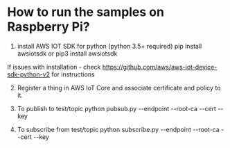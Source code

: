 # How to run the samples on Raspberry Pi?

1. install AWS IOT SDK for python (python 3.5+ required)
   pip install awsiotsdk
   or pip3 install awsiotsdk

If issues with installation - check https://github.com/aws/aws-iot-device-sdk-python-v2 for instructions

2. Register a thing in AWS IoT Core and associate certificate and policy to it.

3. To publish to test/topic
   python pubsub.py --endpoint <endpoint> --root-ca <file> --cert <file> --key <file>

4. To subscribe from test/topic
   python subscribe.py --endpoint <endpoint> --root-ca <file> --cert <file> --key <file>
